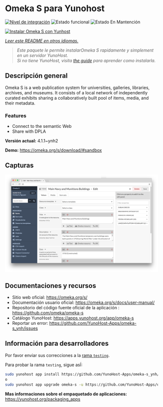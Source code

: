 <!--
Este archivo README esta generado automaticamente<https://github.com/YunoHost/apps/tree/master/tools/readme_generator>
No se debe editar a mano.
-->

# Omeka S para Yunohost

[![Nivel de integración](https://apps.yunohost.org/badge/integration/omeka-s)](https://ci-apps.yunohost.org/ci/apps/omeka-s/)
![Estado funcional](https://apps.yunohost.org/badge/state/omeka-s)
![Estado En Mantención](https://apps.yunohost.org/badge/maintained/omeka-s)

[![Instalar Omeka S con Yunhost](https://install-app.yunohost.org/install-with-yunohost.svg)](https://install-app.yunohost.org/?app=omeka-s)

*[Leer este README en otros idiomas.](./ALL_README.md)*

> *Este paquete le permite instalarOmeka S rapidamente y simplement en un servidor YunoHost.*  
> *Si no tiene YunoHost, visita [the guide](https://yunohost.org/install) para aprender como instalarla.*

## Descripción general

Omeka S is a web publication system for universities, galleries, libraries, archives, and museums. It consists of a local network of independently curated exhibits sharing a collaboratively built pool of items, media, and their metadata.

### Features

- Connect to the semantic Web
- Share with DPLA

**Versión actual:** 4.1.1~ynh2

**Demo:** <https://omeka.org/s/download/#sandbox>

## Capturas

![Captura de Omeka S](./doc/screenshots/omeka-s.png)

## Documentaciones y recursos

- Sitio web oficial: <https://omeka.org/s/>
- Documentación usuario oficial: <https://omeka.org/s/docs/user-manual/>
- Repositorio del código fuente oficial de la aplicación : <https://github.com/omeka/omeka-s>
- Catálogo YunoHost: <https://apps.yunohost.org/app/omeka-s>
- Reportar un error: <https://github.com/YunoHost-Apps/omeka-s_ynh/issues>

## Información para desarrolladores

Por favor enviar sus correcciones a la [rama `testing`](https://github.com/YunoHost-Apps/omeka-s_ynh/tree/testing).

Para probar la rama `testing`, sigue asÍ:

```bash
sudo yunohost app install https://github.com/YunoHost-Apps/omeka-s_ynh/tree/testing --debug
o
sudo yunohost app upgrade omeka-s -u https://github.com/YunoHost-Apps/omeka-s_ynh/tree/testing --debug
```

**Mas informaciones sobre el empaquetado de aplicaciones:** <https://yunohost.org/packaging_apps>
